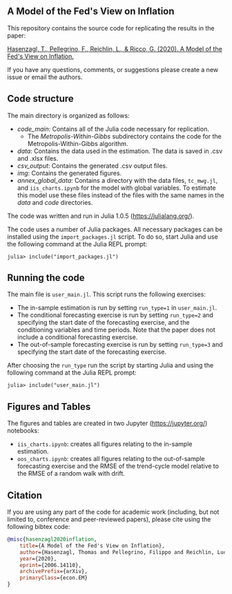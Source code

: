 ## A Model of the Fed's View on Inflation

This repository contains the source code for replicating the results in the paper:

[Hasenzagl, T., Pellegrino, F., Reichlin, L., & Ricco, G. (2020). A Model of the Fed's View on Inflation.](https://arxiv.org/abs/2006.14110)

If you have any questions, comments, or suggestions please create a new issue or email the authors.

## Code structure
The main directory is organized as follows:

* *code_main*: Contains all of the Julia code necessary for replication.
    + The *Metropolis-Within-Gibbs* subdirectory contains the code for the Metropolis-Within-Gibbs algorithm.
* *data*: Contains the data used in the estimation. The data is saved in .csv and .xlsx files.
* *csv_output*: Contains the generated .csv output files.   
* *img*: Contains the generated figures.
* *annex_global_data*: Contains a directory with the data files, `tc_mwg.jl`, and `iis_charts.ipynb` for the model with global variables. To estimate this model use these files instead of the files with the same names in the *data* and *code* directories.

The code was written and run in Julia 1.0.5 (https://julialang.org/).

The code uses a number of Julia packages. All necessary packages can be installed using the `import_packages.jl` script. To do so, start Julia and use the following command at the Julia REPL prompt:

`julia> include("import_packages.jl")`

## Running the code

The main file is `user_main.jl`. This script runs the following exercises:

* The in-sample estimation is run by setting `run_type=1` in `user_main.jl`.
* The conditional forecasting exercise is run by setting `run_type=2` and specifying the start date of the forecasting exercise, and the conditioning variables and time periods. Note that the paper does not include a conditional forecasting exercise.
* The out-of-sample forecasting exercise is run by setting `run_type=3` and specifying the start date of the forecasting exercise.

After choosing the `run_type` run the script by starting Julia and using the following command at the Julia REPL prompt:

`julia> include("user_main.jl")`

## Figures and Tables

The figures and tables are created in two Jupyter (https://jupyter.org/) notebooks:

* `iis_charts.ipynb`: creates all figures relating to the in-sample estimation.
* `oos_charts.ipynb`: creates all figures relating to the out-of-sample forecasting exercise and the RMSE of the trend-cycle model relative to the RMSE of a random walk with drift.

## Citation

If you are using any part of the code for academic work (including, but not limited to, conference and peer-reviewed papers), please cite using the following bibtex code:
```bibtex
@misc{hasenzagl2020inflation,
    title={A Model of the Fed's View on Inflation},
    author={Hasenzagl, Thomas and Pellegrino, Filippo and Reichlin, Lucrezia and Ricco, Giovanni},
    year={2020},
    eprint={2006.14110},
    archivePrefix={arXiv},
    primaryClass={econ.EM}
}
```
